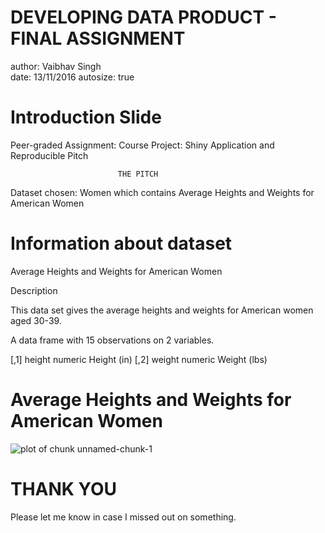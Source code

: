 DEVELOPING DATA PRODUCT - FINAL ASSIGNMENT
========================================================
author: Vaibhav Singh   
date: 13/11/2016
autosize: true

Introduction Slide
========================================================

Peer-graded Assignment: Course Project: Shiny Application and Reproducible Pitch 
 
                            THE PITCH
Dataset chosen: Women which contains Average Heights and Weights for American Women

Information about dataset
========================================================
Average Heights and Weights for American Women

Description

This data set gives the average heights and weights for American women aged 30-39.

A data frame with 15 observations on 2 variables.

[,1]	height	 numeric	 Height (in)
[,2]	weight	 numeric	 Weight (lbs)



Average Heights and Weights for American Women
========================================================

<img src="Pitch-figure/unnamed-chunk-1-1.png" title="plot of chunk unnamed-chunk-1" alt="plot of chunk unnamed-chunk-1" style="display: block; margin: auto;" />


THANK YOU
========================================================
Please let me know in case I missed out on something. 
